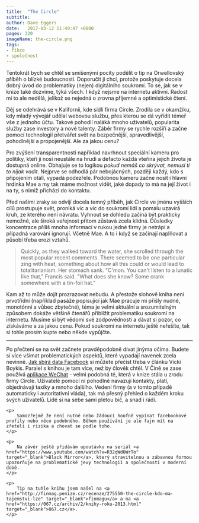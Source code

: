 ```yaml
---
title:  "The Circle"
subtitle: 
author: Dave Eggers
date:   2017-03-12 11:49:47 +0800
pages: 320
imageName: the-circle.png
tags:
- fikce
- společnost
---
```

Tentokrát bych se chtěl se smíšenými pocity podělit o tip na Orwellovský příběh o blízké budoucnosti. Doporučit ji chci, protože poskytuje docela dobrý úvod do problematiky (nejen) digitálního soukromí. To se, jak se v knize také dozvíme, týká všech. I když nejsme na internetu aktivní. Radost mi to ale nedělá, jelikož se nejedná o zrovna příjemné a optimistické čtení.

Děj se odehrává se v Kalifornii, kde sídlí firma Circle. Zrodila se v okamžiku, kdy mladý vývojář udělal webovou službu, přes kterou se dá vyřídit témeř vše z jednoho účtu. Takové pohodlí naláká mnoho uživatelů, popularita služby zase investory a nové talenty. Záběr firmy se rychle rozšíří a začne pomocí technologií přetvářet svět na bezpečnější, spravedlivější, pohodlnější a propojenější. Ale za jakou cenu?

Pro zvýšení transparentnosti například navrhnout speciální kameru pro politiky, kteří ji nosí neustále na hrudi a defacto každá vteřina jejich života je dostupná online. Obhajuje se to logikou *pokud nemáš co skrývat, nemusí ti to nijak vadit*. Nejprve se odhodlá pár nebojácných, později každý, kdo s připojením otálí, vypadá podezřele. Podobnou kameru začne nosit i hlavní hrdinka Mae a my tak máme možnost vidět, jaké dopady to má na její život i na ty, s nimiž přichází do kontaktu.

Před našimi zraky se odvíjí docela temný příběh, jak Circle ve jménu vyšších cílů prostupuje svět, proniká víc a víc do soukromí lidí a pomalu uzavírá kruh, ze kterého není návratu. Vyhnout se dohledu začíná být prakticky nemožné, ale široká veřejnost přitom zůstavá zcela klidná. Důsledky koncentrace příliš mnoha informací v rukou jedné firmy je netrápí a případná varování ignorují. Včetně Mae. A to i když se začínají naplňovat a působí třeba erozi vztahů.

> Quickly, as they walked toward the water, she scrolled through the most popular recent comments. There seemed to be one particular zing with heat, something about how all this could or would lead to totalitarianism. Her stomach sank. "C'mon. You can't listen to a lunatic like that," Francis said. "What does she know? Some crank somewhere with a tin-foil hat."

Kam až to může dojít prozrazovat nebudu. A přestože slohově kniha není prvotřídní (například pasáže popisující jak Mae pracuje mi přišly nudné, monotónní a vůbec zbytečné), téma je velmi aktuální a srozumitelným způsobem dokáže většině čtenářů přiblížit problematiku soukromí na internetu. Musíme si být vědomi své zodpovědnosti a dávat si pozor, co získáváme a za jakou cenu. Pokud soukromí na internetu ještě neřešíte, tak si tohle prosím kupte nebo někde vypůjčte.

<hr>

<div class="footnotes">
    <p>
        Po přečtení se na svět začnete pravděpodobně dívat jinýma očima. Budete si více všímat problematických aspektů, které vypadají navenek zcela nevinně. <a href="https://veekaybee.github.io/facebook-is-collecting-this/#how-facebook-collects-data" target="_blank">Jak sbírá data Facebook</a> si můžete přečíst třeba v článku Vicki Boykis. Paralel s knihou je tam více, než by člověk chtěl. V Číně se zase používá <a href="https://www.nytimes.com/video/technology/100000004574648/china-internet-wechat.html" target="_blank">aplikace WeChat</a> - velmi podobná té, která v knize stála u zrodu firmy Circle. Uživatelé pomocí ní pohodlně navazují kontakty, platí, objednávají taxíky a mnoho dalšího. Vedení firmy (a v tomto případě automaticky i autoritativní vláda), tak má přesný přehled o každém kroku svých uživatelů. Lidé si na sebe sami pletou bič, a snad i rádi.
    </p>

    <p>
        Samozřejmě že není nutné nebo žádoucí houfně vypínat facebookové profily nebo něco podobného. Během používání je ale fajn mít na zřeteli i rizika a chovat se podle toho.
    </p>

    <p>
        Na závěr ještě přidávám upoutávku na seriál <a href="https://www.youtube.com/watch?v=R32qWdOWrTo" target="_blank">Black Mirror</a>, který stravitelnou a zábavnou formou upozorňuje na problematické jevy technologií a společnosti v moderní době. 
    </p>

    <p>
        Tip na tuhle knihu jsem našel na <a href="http://finmag.penize.cz/recenze/275550-the-circle-kdo-ma-tajemstvi-lze" target="_blank">finmagu</a> a na <a href="https://067.cz/archiv/2/knihy-roku-2013.html" target="_blank">067.cz</a>.
    </p>
</div>